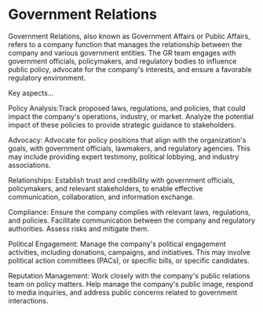 # Government Relations

Government Relations, also known as Government Affairs or Public Affairs, refers to a company function that manages the relationship between the company and various government entities. The GR team engages with government officials, policymakers, and regulatory bodies to influence public policy, advocate for the company's interests, and ensure a favorable regulatory environment.

Key aspects…

Policy Analysis:Track proposed laws, regulations, and policies, that could impact the company's operations, industry, or market. Analyze the potential impact of these policies to provide strategic guidance to stakeholders.

Advocacy: Advocate for policy positions that align with the organization's goals, with government officials, lawmakers, and regulatory agencies. This may include providing expert testimony, political lobbying, and industry associations.

Relationships: Establish trust and credibility with government officials, policymakers, and relevant stakeholders, to enable effective communication, collaboration, and information exchange.

Compliance: Ensure the company complies with relevant laws, regulations, and policies. Facilitate communication between the company and regulatory authorities. Assess risks and mitigate them.

Political Engagement: Manage the company's political engagement activities, including donations, campaigns, and initiatives. This may involve political action committees (PACs), or specific bills, or specific candidates.

Reputation Management: Work closely with the company's public relations team on policy matters. Help manage the company's public image, respond to media inquiries, and address public concerns related to government interactions.

